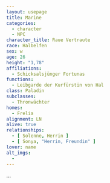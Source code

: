```yaml
---
layout: usepage
title: Marine
categories:
  - character
  - NPC
character_title: Raue Vertraute
race: Halbelfen
sex: w
age: 26
height: "1,78"
affiliations:
  - Schicksalsjünger Fortunas
functions:
  - Leibgarde der Kurfürstin von Hal
class: Paladin
subclasses:
  - Thronwächter
homes:
  - Frelia
alignment: LN
alive: true
relationships:
  - [ Solenne, Herrin ]
  - [ Sonya, "Herrin, Freundin" ]
lover: name
alt_imgs:
  - 
---
```


...